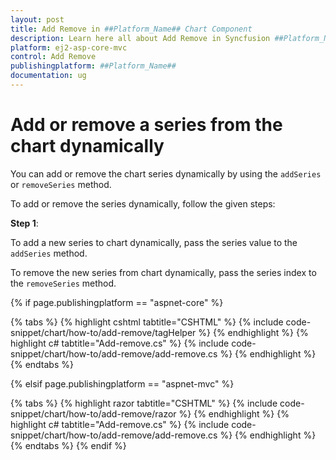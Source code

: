 ```yaml
---
layout: post
title: Add Remove in ##Platform_Name## Chart Component
description: Learn here all about Add Remove in Syncfusion ##Platform_Name## Chart component of Syncfusion Essential JS 2 and more.
platform: ej2-asp-core-mvc
control: Add Remove
publishingplatform: ##Platform_Name##
documentation: ug
---
```



<!-- markdownlint-disable MD036 -->

# Add or remove a series from the chart dynamically

You can add or remove the chart series dynamically by using the `addSeries` or `removeSeries` method.

To add or remove the series dynamically, follow the given steps:

**Step 1**:

To add a new series to chart dynamically, pass the series value to the `addSeries` method.

To remove the new series from chart dynamically, pass the series index to the `removeSeries` method.

{% if page.publishingplatform == "aspnet-core" %}

{% tabs %}
{% highlight cshtml tabtitle="CSHTML" %}
{% include code-snippet/chart/how-to/add-remove/tagHelper %}
{% endhighlight %}
{% highlight c# tabtitle="Add-remove.cs" %}
{% include code-snippet/chart/how-to/add-remove/add-remove.cs %}
{% endhighlight %}
{% endtabs %}

{% elsif page.publishingplatform == "aspnet-mvc" %}

{% tabs %}
{% highlight razor tabtitle="CSHTML" %}
{% include code-snippet/chart/how-to/add-remove/razor %}
{% endhighlight %}
{% highlight c# tabtitle="Add-remove.cs" %}
{% include code-snippet/chart/how-to/add-remove/add-remove.cs %}
{% endhighlight %}
{% endtabs %}
{% endif %}

